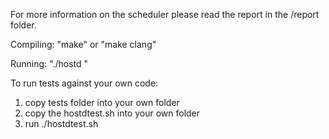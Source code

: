 For more information on the scheduler please read the report in the /report folder. 

Compiling: "make" or "make clang"

Running: "./hostd <filename>"

To run tests against your own code:
1. copy tests folder into your own folder
2. copy the hostdtest.sh into your own folder
3. run ./hostdtest.sh
